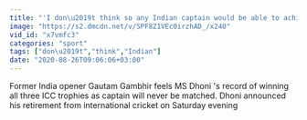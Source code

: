 ```yaml
---
title: "'I don\u2019t think so any Indian captain would be able to achieve': Gambhir names one record of Dhoni that will stay forever"
image: "https://s2.dmcdn.net/v/SPF8Z1VEc0irzhAD_/x240"
vid_id: "x7vmfc3"
categories: "sport"
tags: ["don\u2019t","think","Indian"]
date: "2020-08-26T09:06:06+03:00"
---
```

Former India opener Gautam Gambhir feels MS Dhoni 's record of winning all three ICC trophies as captain will never be matched. Dhoni announced his retirement from international cricket on Saturday evening
